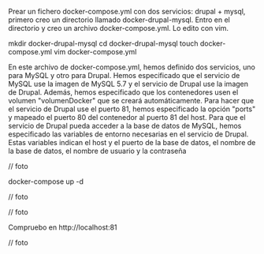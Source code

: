 
Prear un fichero docker-compose.yml con dos servicios: drupal + mysql, primero creo un directorio llamado docker-drupal-mysql. Entro en el directorio
y creo un archivo docker-compose.yml. Lo edito con vim.

mkdir docker-drupal-mysql
cd docker-drupal-mysql
touch docker-compose.yml
vim docker-compose.yml

En este archivo de docker-compose.yml, hemos definido dos servicios, uno para MySQL y otro para Drupal. Hemos especificado que el servicio de MySQL
use la imagen de MySQL 5.7 y el servicio de Drupal use la imagen de Drupal. Además, hemos especificado que los contenedores usen el volumen
"volumenDocker" que se creará automáticamente. Para hacer que el servicio de Drupal use el puerto 81, hemos especificado la opción "ports"
y mapeado el puerto 80 del contenedor al puerto 81 del host. Para que el servicio de Drupal pueda acceder a la base de datos de MySQL,
hemos especificado las variables de entorno necesarias en el servicio de Drupal. Estas variables indican el host y el puerto de la base de datos,
el nombre de la base de datos, el nombre de usuario y la contraseña

// foto



docker-compose up -d

// foto

// foto

Compruebo en http://localhost:81

// foto
